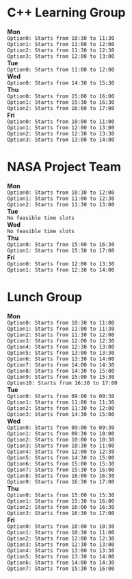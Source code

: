 
# C++ Learning Group
**Mon**
<br/>```Option0: Starts from 10:30 to 11:30```
<br/>```Option1: Starts from 11:00 to 12:00```
<br/>```Option2: Starts from 11:30 to 12:30```
<br/>```Option3: Starts from 12:00 to 13:00```
<br/>**Tue**
<br/>```Option0: Starts from 11:00 to 12:00```
<br/>**Wed**
<br/>```Option0: Starts from 14:30 to 15:30```
<br/>**Thu**
<br/>```Option0: Starts from 15:00 to 16:00```
<br/>```Option1: Starts from 15:30 to 16:30```
<br/>```Option2: Starts from 16:00 to 17:00```
<br/>**Fri**
<br/>```Option0: Starts from 10:00 to 11:00```
<br/>```Option1: Starts from 12:00 to 13:00```
<br/>```Option2: Starts from 12:30 to 13:30```
<br/>```Option3: Starts from 13:00 to 14:00```
<br/>
# NASA Project Team
**Mon**
<br/>```Option0: Starts from 10:30 to 12:00```
<br/>```Option1: Starts from 11:00 to 12:30```
<br/>```Option2: Starts from 11:30 to 13:00```
<br/>**Tue**
<br/>```No feasible time slots```
<br/>**Wed**
<br/>```No feasible time slots```
<br/>**Thu**
<br/>```Option0: Starts from 15:00 to 16:30```
<br/>```Option1: Starts from 15:30 to 17:00```
<br/>**Fri**
<br/>```Option0: Starts from 12:00 to 13:30```
<br/>```Option1: Starts from 12:30 to 14:00```
<br/>
# Lunch Group
**Mon**
<br/>```Option0: Starts from 10:30 to 11:00```
<br/>```Option1: Starts from 11:00 to 11:30```
<br/>```Option2: Starts from 11:30 to 12:00```
<br/>```Option3: Starts from 12:00 to 12:30```
<br/>```Option4: Starts from 12:30 to 13:00```
<br/>```Option5: Starts from 13:00 to 13:30```
<br/>```Option6: Starts from 13:30 to 14:00```
<br/>```Option7: Starts from 14:00 to 14:30```
<br/>```Option8: Starts from 14:30 to 15:00```
<br/>```Option9: Starts from 15:00 to 15:30```
<br/>```Option10: Starts from 16:30 to 17:00```
<br/>**Tue**
<br/>```Option0: Starts from 09:00 to 09:30```
<br/>```Option1: Starts from 11:00 to 11:30```
<br/>```Option2: Starts from 11:30 to 12:00```
<br/>```Option3: Starts from 14:30 to 15:00```
<br/>**Wed**
<br/>```Option0: Starts from 09:00 to 09:30```
<br/>```Option1: Starts from 09:30 to 10:00```
<br/>```Option2: Starts from 10:00 to 10:30```
<br/>```Option3: Starts from 10:30 to 11:00```
<br/>```Option4: Starts from 12:00 to 12:30```
<br/>```Option5: Starts from 14:30 to 15:00```
<br/>```Option6: Starts from 15:00 to 15:30```
<br/>```Option7: Starts from 15:30 to 16:00```
<br/>```Option8: Starts from 16:00 to 16:30```
<br/>```Option9: Starts from 16:30 to 17:00```
<br/>**Thu**
<br/>```Option0: Starts from 15:00 to 15:30```
<br/>```Option1: Starts from 15:30 to 16:00```
<br/>```Option2: Starts from 16:00 to 16:30```
<br/>```Option3: Starts from 16:30 to 17:00```
<br/>**Fri**
<br/>```Option0: Starts from 10:00 to 10:30```
<br/>```Option1: Starts from 10:30 to 11:00```
<br/>```Option2: Starts from 12:00 to 12:30```
<br/>```Option3: Starts from 12:30 to 13:00```
<br/>```Option4: Starts from 13:00 to 13:30```
<br/>```Option5: Starts from 13:30 to 14:00```
<br/>```Option6: Starts from 14:00 to 14:30```
<br/>```Option7: Starts from 15:30 to 16:00```
<br/>